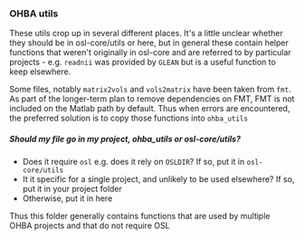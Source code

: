 ### OHBA utils

These utils crop up in several different places. It's a little unclear whether they should be in osl-core/utils or here, but in general these contain helper functions that weren't originally in osl-core and are referred to by particular projects - e.g. `readnii` was provided by `GLEAN` but is a useful function to keep elsewhere.

Some files, notably `matrix2vols` and `vols2matrix` have been taken from `fmt`. As part of the longer-term plan to remove dependencies on FMT, FMT is not included on the Matlab path by default. Thus when errors are encountered, the preferred solution is to copy those functions into `ohba_utils`

##### Should my file go in my project, ohba_utils or osl-core/utils?

- Does it require `osl` e.g. does it rely on `OSLDIR`? If so, put it in `osl-core/utils`
- It it specific for a single project, and unlikely to be used elsewhere? If so, put it in your project folder
- Otherwise, put it in here

Thus this folder generally contains functions that are used by multiple OHBA projects and that do not require OSL